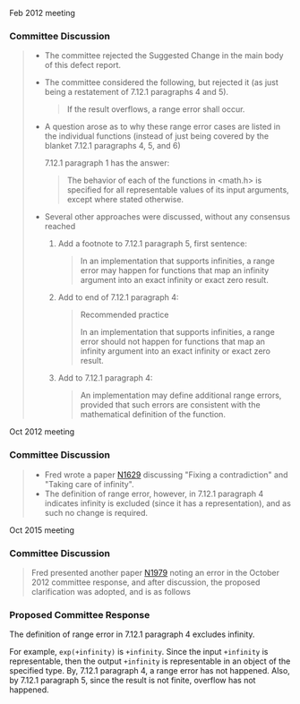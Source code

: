 Feb 2012 meeting

### Committee Discussion

> * The committee rejected the Suggested Change in the main body of this defect report.
> * The committee considered the following, but rejected it (as just being a restatement of 7.12.1 paragraphs 4 and 5).
>   > If the result overflows, a range error shall occur.
> * A question arose as to why these range error cases are listed in the individual functions (instead of just being covered by the blanket 7.12.1 paragraphs 4, 5, and 6\)
>   
>   7.12.1 paragraph 1 has the answer:
>   
>   > The behavior of each of the functions in \<math.h\> is specified for all
>   > representable values of its input arguments, except where stated otherwise.
> * Several other approaches were discussed, without any consensus reached
>   1. Add a footnote to 7.12.1 paragraph 5, first sentence:
>      > In an implementation that supports infinities, a range error may happen for
>      > functions that map an infinity argument into an exact infinity or exact zero
>      > result.
>   2. Add to end of 7.12.1 paragraph 4:
>      > Recommended practice
>      > 
>      > In an implementation that supports infinities, a range error should not happen
>      > for functions that map an infinity argument into an exact infinity or exact zero
>      > result.
>   3. Add to 7.12.1 paragraph 4:
>      > An implementation may define additional range errors, provided that such errors
>      > are consistent with the mathematical definition of the function.

Oct 2012 meeting

### Committee Discussion

> * Fred wrote a paper [N1629](https://www.open-std.org/jtc1/sc22/wg14/www/docs/n1629.htm) discussing "Fixing a contradiction" and "Taking care of infinity".
> * The definition of range error, however, in 7.12.1 paragraph 4 indicates infinity is excluded (since it has a representation), and as such no change is required.

Oct 2015 meeting

### Committee Discussion

> Fred presented another paper
> [N1979](https://www.open-std.org/jtc1/sc22/wg14/www/docs/n1979.htm) noting an
> error in the October 2012 committee response, and after discussion, the proposed
> clarification was adopted, and is as follows

### Proposed Committee Response

The definition of range error in 7.12.1 paragraph 4 excludes infinity.

For example, `exp(+infinity)` is `+infinity`. Since the input `+infinity` is
representable, then the output `+infinity` is representable in an object of the
specified type. By, 7.12.1 paragraph 4, a range error has not happened. Also, by
7.12.1 paragraph 5, since the result is not finite, overflow has not happened.
